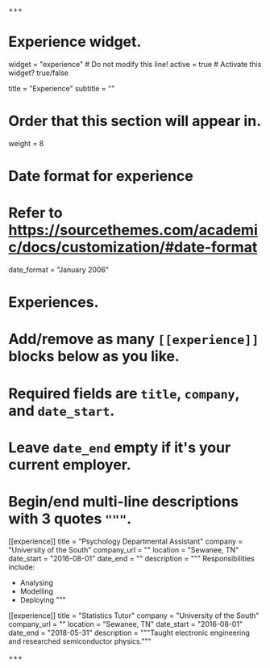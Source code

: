 +++
# Experience widget.
widget = "experience"  # Do not modify this line!
active = true  # Activate this widget? true/false

title = "Experience"
subtitle = ""

# Order that this section will appear in.
weight = 8

# Date format for experience
#   Refer to https://sourcethemes.com/academic/docs/customization/#date-format
date_format = "January 2006"

# Experiences.
#   Add/remove as many `[[experience]]` blocks below as you like.
#   Required fields are `title`, `company`, and `date_start`.
#   Leave `date_end` empty if it's your current employer.
#   Begin/end multi-line descriptions with 3 quotes `"""`.
[[experience]]
  title = "Psychology Departmental Assistant"
  company = "University of the South"
  company_url = ""
  location = "Sewanee, TN"
  date_start = "2016-08-01"
  date_end = ""
  description = """
  Responsibilities include:
  
  * Analysing
  * Modelling
  * Deploying
  """

[[experience]]
  title = "Statistics Tutor"
  company = "University of the South"
  company_url = ""
  location = "Sewanee, TN"
  date_start = "2016-08-01"
  date_end = "2018-05-31"
  description = """Taught electronic engineering and researched semiconductor physics."""

+++

